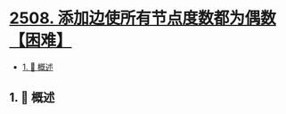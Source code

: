 # [2508. 添加边使所有节点度数都为偶数【困难】](https://github.com/Tdahuyou/TNotes.leetcode/tree/main/notes/2508.%20%E6%B7%BB%E5%8A%A0%E8%BE%B9%E4%BD%BF%E6%89%80%E6%9C%89%E8%8A%82%E7%82%B9%E5%BA%A6%E6%95%B0%E9%83%BD%E4%B8%BA%E5%81%B6%E6%95%B0%E3%80%90%E5%9B%B0%E9%9A%BE%E3%80%91)

<!-- region:toc -->

- [1. 📝 概述](#1--概述)

<!-- endregion:toc -->

## 1. 📝 概述
